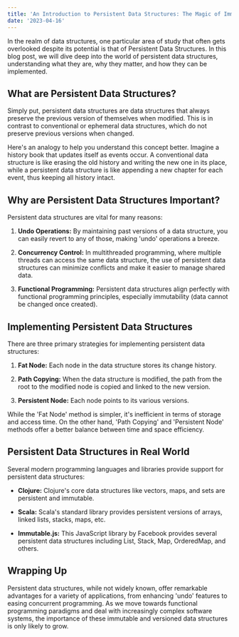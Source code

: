 ```yaml
---
title: 'An Introduction to Persistent Data Structures: The Magic of Immutable Data'
date: '2023-04-16'
---
```


In the realm of data structures, one particular area of study that often gets overlooked despite its potential is that of Persistent Data Structures. In this blog post, we will dive deep into the world of persistent data structures, understanding what they are, why they matter, and how they can be implemented. 

## What are Persistent Data Structures?

Simply put, persistent data structures are data structures that always preserve the previous version of themselves when modified. This is in contrast to conventional or ephemeral data structures, which do not preserve previous versions when changed.

Here's an analogy to help you understand this concept better. Imagine a history book that updates itself as events occur. A conventional data structure is like erasing the old history and writing the new one in its place, while a persistent data structure is like appending a new chapter for each event, thus keeping all history intact.

## Why are Persistent Data Structures Important?

Persistent data structures are vital for many reasons:

1. **Undo Operations:** By maintaining past versions of a data structure, you can easily revert to any of those, making 'undo' operations a breeze. 

2. **Concurrency Control:** In multithreaded programming, where multiple threads can access the same data structure, the use of persistent data structures can minimize conflicts and make it easier to manage shared data.

3. **Functional Programming:** Persistent data structures align perfectly with functional programming principles, especially immutability (data cannot be changed once created).

## Implementing Persistent Data Structures

There are three primary strategies for implementing persistent data structures:

1. **Fat Node:** Each node in the data structure stores its change history.

2. **Path Copying:** When the data structure is modified, the path from the root to the modified node is copied and linked to the new version.

3. **Persistent Node:** Each node points to its various versions.

While the 'Fat Node' method is simpler, it's inefficient in terms of storage and access time. On the other hand, 'Path Copying' and 'Persistent Node' methods offer a better balance between time and space efficiency.

## Persistent Data Structures in Real World

Several modern programming languages and libraries provide support for persistent data structures:

- **Clojure:** Clojure's core data structures like vectors, maps, and sets are persistent and immutable.

- **Scala:** Scala's standard library provides persistent versions of arrays, linked lists, stacks, maps, etc.

- **Immutable.js:** This JavaScript library by Facebook provides several persistent data structures including List, Stack, Map, OrderedMap, and others.

## Wrapping Up

Persistent data structures, while not widely known, offer remarkable advantages for a variety of applications, from enhancing 'undo' features to easing concurrent programming. As we move towards functional programming paradigms and deal with increasingly complex software systems, the importance of these immutable and versioned data structures is only likely to grow.

